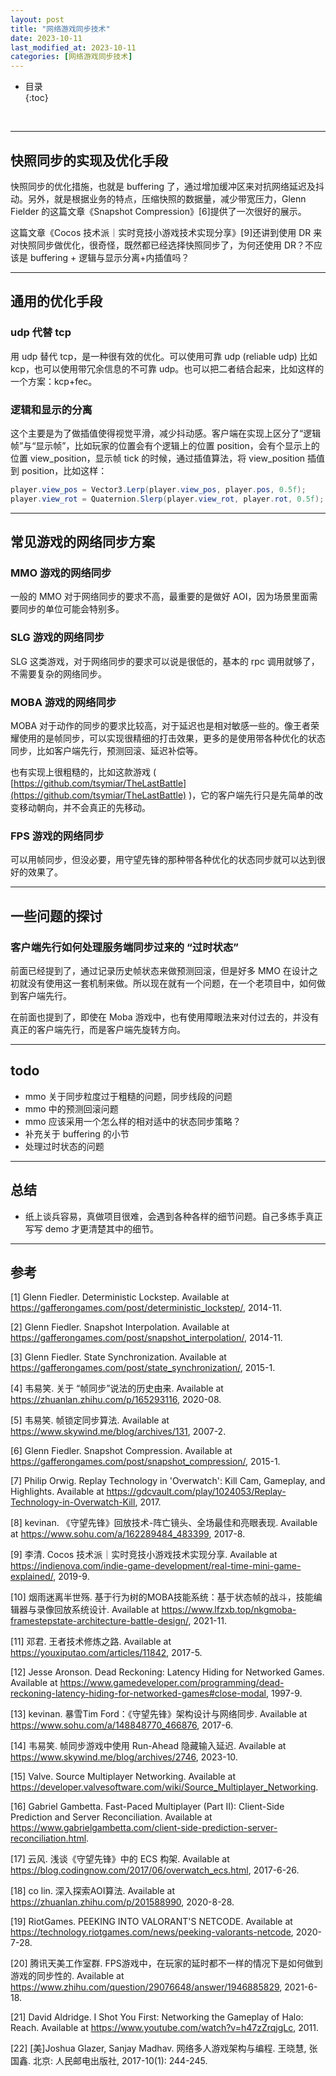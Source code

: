 ```yaml
---
layout: post
title: "网络游戏同步技术"
date: 2023-10-11
last_modified_at: 2023-10-11
categories: [网络游戏同步技术]
---
```


* 目录  
{:toc}
<br/>

---

## 快照同步的实现及优化手段

快照同步的优化措施，也就是 buffering 了，通过增加缓冲区来对抗网络延迟及抖动。另外，就是根据业务的特点，压缩快照的数据量，减少带宽压力，Glenn Fielder 的这篇文章《Snapshot Compression》[6]提供了一次很好的展示。   

这篇文章《Cocos 技术派｜实时竞技小游戏技术实现分享》[9]还讲到使用 DR 来对快照同步做优化，很奇怪，既然都已经选择快照同步了，为何还使用 DR？不应该是 buffering + 逻辑与显示分离+内插值吗？  

---

## 通用的优化手段

### udp 代替 tcp

用 udp 替代 tcp，是一种很有效的优化。可以使用可靠 udp (reliable udp) 比如 kcp，也可以使用带冗余信息的不可靠 udp。也可以把二者结合起来，比如这样的一个方案：kcp+fec。  


### 逻辑和显示的分离

这个主要是为了做插值使得视觉平滑，减少抖动感。客户端在实现上区分了“逻辑帧”与“显示帧”，比如玩家的位置会有个逻辑上的位置 position，会有个显示上的位置 view_position，显示帧 tick 的时候，通过插值算法，将 view_position 插值到 position，比如这样：  

```cs
player.view_pos = Vector3.Lerp(player.view_pos, player.pos, 0.5f);
player.view_rot = Quaternion.Slerp(player.view_rot, player.rot, 0.5f);
```

---

## 常见游戏的网络同步方案

### MMO 游戏的网络同步

一般的 MMO 对于网络同步的要求不高，最重要的是做好 AOI，因为场景里面需要同步的单位可能会特别多。  

### SLG 游戏的网络同步

SLG 这类游戏，对于网络同步的要求可以说是很低的，基本的 rpc 调用就够了，不需要复杂的网络同步。  

### MOBA 游戏的网络同步

MOBA 对于动作的同步的要求比较高，对于延迟也是相对敏感一些的。像王者荣耀使用的是帧同步，可以实现很精细的打击效果，更多的是使用带各种优化的状态同步，比如客户端先行，预测回滚、延迟补偿等。  

也有实现上很粗糙的，比如这款游戏 ( [https://github.com/tsymiar/TheLastBattle](https://github.com/tsymiar/TheLastBattle) )，它的客户端先行只是先简单的改变移动朝向，并不会真正的先移动。  

### FPS 游戏的网络同步

可以用帧同步，但没必要，用守望先锋的那种带各种优化的状态同步就可以达到很好的效果了。  

---

## 一些问题的探讨

### 客户端先行如何处理服务端同步过来的 “过时状态”

前面已经提到了，通过记录历史帧状态来做预测回滚，但是好多 MMO 在设计之初就没有使用这一套机制来做。所以现在就有一个问题，在一个老项目中，如何做到客户端先行。  

在前面也提到了，即使在 Moba 游戏中，也有使用障眼法来对付过去的，并没有真正的客户端先行，而是客户端先旋转方向。  

---

## todo

* mmo 关于同步粒度过于粗糙的问题，同步线段的问题
* mmo 中的预测回滚问题
* mmo 应该采用一个怎么样的相对适中的状态同步策略？
* 补充关于 buffering 的小节
* 处理过时状态的问题

---

## 总结

* 纸上谈兵容易，真做项目很难，会遇到各种各样的细节问题。自己多练手真正写写 demo 才更清楚其中的细节。  

---

## 参考

[1] Glenn Fiedler. Deterministic Lockstep. Available at https://gafferongames.com/post/deterministic_lockstep/, 2014-11.    

[2] Glenn Fiedler. Snapshot Interpolation. Available at https://gafferongames.com/post/snapshot_interpolation/, 2014-11.  

[3] Glenn Fiedler. State Synchronization. Available at https://gafferongames.com/post/state_synchronization/, 2015-1.   

[4] 韦易笑. 关于 “帧同步”说法的历史由来. Available at https://zhuanlan.zhihu.com/p/165293116, 2020-08.   

[5] 韦易笑. 帧锁定同步算法. Available at https://www.skywind.me/blog/archives/131, 2007-2.    

[6] Glenn Fiedler. Snapshot Compression. Available at https://gafferongames.com/post/snapshot_compression/, 2015-1.    

[7] Philip Orwig. Replay Technology in 'Overwatch': Kill Cam, Gameplay, and Highlights. Available at https://gdcvault.com/play/1024053/Replay-Technology-in-Overwatch-Kill, 2017.   

[8] kevinan. 《守望先锋》回放技术-阵亡镜头、全场最佳和亮眼表现. Available at https://www.sohu.com/a/162289484_483399, 2017-8.   

[9] 李清. Cocos 技术派｜实时竞技小游戏技术实现分享. Available at https://indienova.com/indie-game-development/real-time-mini-game-explained/, 2019-9.   

[10] 烟雨迷离半世殇. 基于行为树的MOBA技能系统：基于状态帧的战斗，技能编辑器与录像回放系统设计. Available at https://www.lfzxb.top/nkgmoba-framestepstate-architecture-battle-design/, 2021-11.   

[11] 邓君. 王者技术修炼之路. Available at https://youxiputao.com/articles/11842, 2017-5.   

[12] Jesse Aronson. Dead Reckoning: Latency Hiding for Networked Games. Available at https://www.gamedeveloper.com/programming/dead-reckoning-latency-hiding-for-networked-games#close-modal, 1997-9.        

[13] kevinan. 暴雪Tim Ford：《守望先锋》架构设计与网络同步. Available at https://www.sohu.com/a/148848770_466876, 2017-6.        

[14] 韦易笑. 帧同步游戏中使用 Run-Ahead 隐藏输入延迟. Available at https://www.skywind.me/blog/archives/2746, 2023-10.        

[15] Valve. Source Multiplayer Networking. Available at https://developer.valvesoftware.com/wiki/Source_Multiplayer_Networking.    

[16] Gabriel Gambetta. Fast-Paced Multiplayer (Part II): Client-Side Prediction and Server Reconciliation. Available at https://www.gabrielgambetta.com/client-side-prediction-server-reconciliation.html.      

[17] 云风. 浅谈《守望先锋》中的 ECS 构架. Available at https://blog.codingnow.com/2017/06/overwatch_ecs.html, 2017-6-26.        

[18] co lin. 深入探索AOI算法. Available at https://zhuanlan.zhihu.com/p/201588990, 2020-8-28.        

[19] RiotGames. PEEKING INTO VALORANT'S NETCODE. Available at https://technology.riotgames.com/news/peeking-valorants-netcode, 2020-7-28.        

[20] 腾讯天美工作室群. FPS游戏中，在玩家的延时都不一样的情况下是如何做到游戏的同步性的. Available at https://www.zhihu.com/question/29076648/answer/1946885829, 2021-6-18.       

[21] David Aldridge. I Shot You First: Networking the Gameplay of Halo: Reach. Available at https://www.youtube.com/watch?v=h47zZrqjgLc, 2011.           

[22] [美]Joshua Glazer, Sanjay Madhav. 网络多人游戏架构与编程. 王晓慧, 张国鑫. 北京: 人民邮电出版社, 2017-10(1): 244-245.           